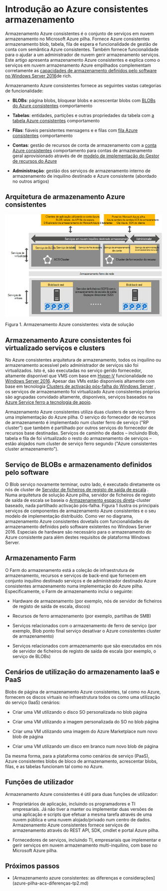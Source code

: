 <properties
    pageTitle="Introdução ao Azure consistentes armazenamento | Microsoft Azure"
    description="Saiba mais sobre o armazenamento Azure consistentes"
    services="azure-stack"
    documentationCenter=""
    authors="AniAnirudh"
    manager="darmour"
    editor=""/>

<tags
    ms.service="azure-stack"
    ms.workload="na"
    ms.tgt_pltfrm="na"
    ms.devlang="na"
    ms.topic="get-started-article"
    ms.date="09/26/2016"
    ms.author="anirudha"/>

# <a name="introduction-to-azure-consistent-storage"></a>Introdução ao Azure consistentes armazenamento
Armazenamento Azure consistentes é o conjunto de serviços em nuvem armazenamento no Microsoft Azure pilha. Fornece Azure consistentes armazenamento blob, tabela, fila de espera e funcionalidade de gestão de conta com semântica Azure consistentes. Também fornece funcionalidade para o ajudar a um administrador de nuvem gerir armazenamento serviços. Este artigo apresenta armazenamento Azure consistentes e explica como o serviços em nuvem armazenamento Azure empilhados complementam corretamente as [capacidades de armazenamento definidos pelo software no Windows Server 2016](https://blogs.technet.microsoft.com/windowsserver/2016/04/14/ten-reasons-youll-love-windows-server-2016-5-software-defined-storage/)de rich.

Armazenamento Azure consistentes fornece as seguintes vastas categorias de funcionalidade:

- **BLOBs**: página blobs, bloquear blobs e acrescentar blobs com   [BLOBs do Azure consistentes](https://msdn.microsoft.com/library/azure/dd179355.aspx#Anchor_1) 
   comportamento

- **Tabelas**: entidades, partições e outras propriedades da tabela com   [a tabela Azure consistentes](https://msdn.microsoft.com/library/azure/dd179355.aspx#Anchor_3) 
   comportamento

- **Filas**: fiáveis persistentes mensagens e e filas com   [fila Azure consistentes](https://msdn.microsoft.com/library/azure/dd179355.aspx#Anchor_2) 
   comportamento

- **Contas**: gestão de recursos de conta de armazenamento com a   [conta Azure consistentes](https://azure.microsoft.com/documentation/articles/storage-create-storage-account/) 
   comportamento para contas de armazenamento geral aprovisionado através de de [modelo de implementação do Gestor de recursos do Azure](https://azure.microsoft.com/documentation/articles/resource-manager-deployment-model/)

- **Administração**: gestão dos serviços de armazenamento interno de armazenamento de inquilino destinado e Azure consistente (abordado no outros artigos)

<span id="_Toc386544160" class="anchor"><span id="_Toc389466733" class="anchor"><span id="_Toc433223833" class="anchor"></span></span></span>
## <a name="azure-consistent-storage-architecture"></a>Arquitetura de armazenamento Azure consistentes

![Armazenamento de pilha Azure: vista de solução](./media/azure-stack-storage-overview/acs-solution-view.png)

<span id="_Ref428549771" class="anchor"></span>Figura 1. Armazenamento Azure consistentes: vista de solução

## <a name="azure-consistent-storage-virtualized-services-and-clusters"></a>Armazenamento Azure consistentes foi virtualizado serviços e clusters

No Azure consistentes arquitetura de armazenamento, todos os inquilino ou armazenamento acessível pelo administrador de serviços são foi virtualizados. Isto é, são executadas no serviço gerido fornecedor, altamente disponível que VMS com base em [Hyper-V](https://technet.microsoft.com/library/dn765471.aspx) funcionalidade no [Windows Server 2016](http://www.microsoft.com/server-cloud/products/windows-server-2016/).
Apesar das VMs estão disponíveis altamente com base em tecnologia [Clusters de activação pós-falha do Windows Server](https://technet.microsoft.com/library/dn765474.aspx) , os serviços de armazenamento foi virtualizado Azure consistentes próprios são agrupadas convidado altamente, disponíveis, serviços baseados na [Azure Service ferro a tecnologia de apoio](http://azure.microsoft.com/campaigns/service-fabric/).

Armazenamento Azure consistentes utiliza duas clusters de serviço ferro uma implementação do Azure pilha.
O serviço do fornecedor de recursos de armazenamento é implementado num cluster ferro de serviço ("RP cluster") que também é partilhado por outros serviços do fornecedor de recursos base destinadas. Serviços de caminho de dados – incluindo Blob, tabela e fila de foi virtualizado o resto do armazenamento de serviços – estão alojados num cluster de serviço ferro segundo ("Azure consistentes cluster armazenamento").

## <a name="blob-service-and-software-defined-storage"></a>Serviço de BLOBs e armazenamento definidos pelo software

O Blob serviço novamente terminar, outro lado, é executado diretamente os nós de cluster de [Servidor de ficheiros de registo de saída de escala](https://technet.microsoft.com/library/hh831349.aspx) . Numa arquitetura de solução Azure pilha, servidor de ficheiros de registo de saída de escala se baseia o [Armazenamento espaços direta](https://technet.microsoft.com/library/mt126109.aspx)-cluster baseado, nada partilhado activação pós-falha. Figura 1 ilustra os principais serviços de componentes de armazenamento Azure consistentes e o seu modelo de implementação distribuído. Como ver no diagrama, armazenamento Azure consistentes dovetails com funcionalidades de armazenamento definidos pelo software existentes no Windows Server 2016. Especiais de hardware são necessário para o armazenamento do Azure consistente para além destes requisitos de plataforma Windows Server.

## <a name="storage-farm"></a>Armazenamento Farm

O Farm do armazenamento está a coleção de infraestrutura de armazenamento, recursos e serviços de back-end que fornecem em conjunto inquilino destinado serviços e de administrador destinado Azure consistentes armazenamento numa implementação do Azure pilha. Especificamente, o Farm de armazenamento inclui o seguinte:

- Hardware de armazenamento (por exemplo, nós de servidor de ficheiros de registo de saída de escala, discos)

- Recursos de ferro armazenamento (por exemplo, partilhas de SMB)

- Serviços relacionados com o armazenamento de ferro de serviço (por exemplo, Blob ponto final serviço desativar o Azure consistentes cluster de armazenamento)

- Serviços relacionados com armazenamento que são executados em nós de servidor de ficheiros de registo de saída de escala (por exemplo, o serviço de BLOBs)

## <a name="iaas-and-paas-storage-usage-scenarios"></a>Cenários de utilização do armazenamento IaaS e PaaS

Blobs de página de armazenamento Azure consistentes, tal como no Azure, fornecem os discos virtuais no infraestrutura todos os como uma utilização do serviço (IaaS) cenários:

- Criar uma VM utilizando o disco SO personalizada no blob página

- Criar uma VM utilizando a imagem personalizada do SO no blob página

- Criar uma VM utilizando uma imagem do Azure Marketplace num novo blob de página

- Criar uma VM utilizando um disco em branco num novo blob de página

Da mesma forma, para a plataforma como cenários de serviço (PaaS), Azure consistentes blobs de bloco de armazenamento, acrescentar blobs, filas, e as tabelas funcionam tal como no Azure.

## <a name="user-roles"></a>Funções de utilizador


Armazenamento Azure consistentes é útil para duas funções de utilizador:

- Proprietários de aplicação, incluindo os programadores e TI empresariais. Já não tiver a manter ou implementar duas versões de uma aplicação e scripts que efetuar a mesma tarefa através de uma nuvem pública e uma nuvem alojado/privado num centro de dados. Armazenamento Azure consistentes fornece serviços de armazenamento através do REST API, SDK, cmdlet e portal Azure pilha.

- Fornecedores de serviços, incluindo TI, empresariais que implementar e gerir serviços em nuvem armazenamento multi-inquilino, com base no Microsoft Azure pilha.

## <a name="next-steps"></a>Próximos passos


- <span id="Concepts" class="anchor"></span>[Armazenamento azure consistentes: as diferenças e considerações] (azure-pilha-acs-diferenças-tp2.md)
